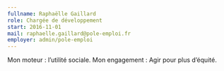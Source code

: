 ```yaml
---
fullname: Raphaëlle Gaillard
role: Chargée de développement
start: 2016-11-01
mail: raphaelle.gaillard@pole-emploi.fr
employer: admin/pole-emploi
---
```


Mon moteur : l’utilité sociale.
Mon engagement : Agir pour plus d’équité.

